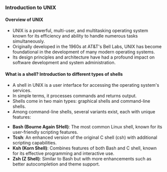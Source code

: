 ### Introduction to UNIX

#### Overview of UNIX
* UNIX is a powerful, multi-user, and multitasking operating system known for its efficiency and ability to handle numerous tasks simultaneously.
* Originally developed in the 1960s at AT&T's Bell Labs, UNIX has become foundational in the development of many modern operating systems.
* Its design principles and architecture have had a profound impact on software development and system administration.

#### What is a shell? Introduction to different types of shells
* A shell in UNIX is a user interface for accessing the operating system's services.
* In simple terms, it processes commands and returns output.
* Shells come in two main types: graphical shells and command-line shells.
* Among command-line shells, several variants exist, each with unique features:

- **Bash (Bourne Again SHell)**: The most common Linux shell, known for its user-friendly scripting features.
- **Tcsh**: An enhanced version of the original C shell (csh) with additional scripting capabilities.
- **Ksh (Korn Shell)**: Combines features of both Bash and C shell, known for its effective programming and interactive use.
- **Zsh (Z Shell)**: Similar to Bash but with more enhancements such as better autocompletion and theme support.
